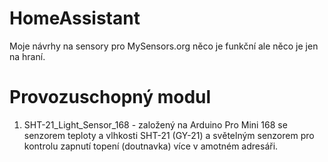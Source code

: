 # HomeAssistant
 Moje návrhy na sensory pro MySensors.org něco je funkční ale něco je jen na hraní. 
 
 
# Provozuschopný modul
1. SHT-21_Light_Sensor_168 - založený na Arduino Pro Mini 168 se senzorem teploty a vlhkosti SHT-21 (GY-21) a světelným senzorem pro kontrolu zapnutí topení (doutnavka) více v amotném adresáři. 
